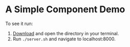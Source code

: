 # A Simple Component Demo

To see it run:  

1.	[Download][zip] and open the directory in your terminal.
2.	Run `./server.sh` and navigate to localhost:8000.

[zip]: ../simple_component.zip?raw=true
